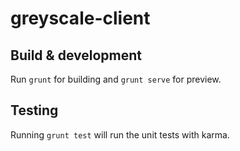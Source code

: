 # greyscale-client

## Build & development

Run `grunt` for building and `grunt serve` for preview.

## Testing

Running `grunt test` will run the unit tests with karma.
